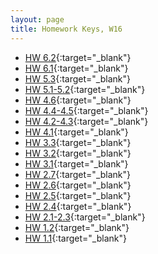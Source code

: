 ```yaml
---
layout: page
title: Homework Keys, W16
---
```


<!--

-->

* [HW 6.2](HW6_2_noPrint.pdf){:target="_blank"}
* [HW 6.1](HW6_1_noPrint.pdf){:target="_blank"}
* [HW 5.3](HW5_3_noPrint.pdf){:target="_blank"}
* [HW 5.1-5.2](HW5_1_2_noPrint.pdf){:target="_blank"}
* [HW 4.6](HW4_6_noPrint.pdf){:target="_blank"}
* [HW 4.4-4.5](HW4_4_5_noPrint.pdf){:target="_blank"}
* [HW 4.2-4.3](HW4_2_3_noPrint.pdf){:target="_blank"}
* [HW 4.1](HW4_1_noPrint.pdf){:target="_blank"}
* [HW 3.3](HW3_3a_noPrint.pdf){:target="_blank"} 
* [HW 3.2](HW3_2_noPrint.pdf){:target="_blank"}
* [HW 3.1](HW3_1_noPrint.pdf){:target="_blank"}
* [HW 2.7](HW2_7_noPrint.pdf){:target="_blank"}
* [HW 2.6](HW2_6_noPrint.pdf){:target="_blank"}
* [HW 2.5](HW2_5_noPrint.pdf){:target="_blank"}
* [HW 2.4](HW2_4_noPrint.pdf){:target="_blank"}
* [HW 2.1-2.3](HW2_1_3_noPrint.pdf){:target="_blank"}
* [HW 1.2](HW1_2_noPrint.pdf){:target="_blank"}
* [HW 1.1](HW1_1_noPrint.pdf){:target="_blank"}
